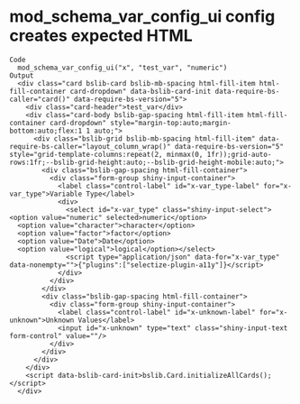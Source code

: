# mod_schema_var_config_ui config creates expected HTML

    Code
      mod_schema_var_config_ui("x", "test_var", "numeric")
    Output
      <div class="card bslib-card bslib-mb-spacing html-fill-item html-fill-container card-dropdown" data-bslib-card-init data-require-bs-caller="card()" data-require-bs-version="5">
        <div class="card-header">test_var</div>
        <div class="card-body bslib-gap-spacing html-fill-item html-fill-container card-dropdown" style="margin-top:auto;margin-bottom:auto;flex:1 1 auto;">
          <div class="bslib-grid bslib-mb-spacing html-fill-item" data-require-bs-caller="layout_column_wrap()" data-require-bs-version="5" style="grid-template-columns:repeat(2, minmax(0, 1fr));grid-auto-rows:1fr;--bslib-grid-height:auto;--bslib-grid-height-mobile:auto;">
            <div class="bslib-gap-spacing html-fill-container">
              <div class="form-group shiny-input-container">
                <label class="control-label" id="x-var_type-label" for="x-var_type">Variable Type</label>
                <div>
                  <select id="x-var_type" class="shiny-input-select"><option value="numeric" selected>numeric</option>
      <option value="character">character</option>
      <option value="factor">factor</option>
      <option value="Date">Date</option>
      <option value="logical">logical</option></select>
                  <script type="application/json" data-for="x-var_type" data-nonempty="">{"plugins":["selectize-plugin-a11y"]}</script>
                </div>
              </div>
            </div>
            <div class="bslib-gap-spacing html-fill-container">
              <div class="form-group shiny-input-container">
                <label class="control-label" id="x-unknown-label" for="x-unknown">Unknown Values</label>
                <input id="x-unknown" type="text" class="shiny-input-text form-control" value=""/>
              </div>
            </div>
          </div>
        </div>
        <script data-bslib-card-init>bslib.Card.initializeAllCards();</script>
      </div>

